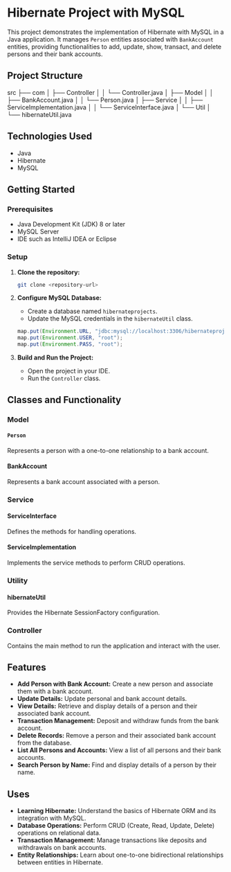 # Hibernate Project with MySQL

This project demonstrates the implementation of Hibernate with MySQL in a Java application. It manages `Person` entities associated with `BankAccount` entities, providing functionalities to add, update, show, transact, and delete persons and their bank accounts.

## Project Structure

src
├── com
│ ├── Controller
│ │ └── Controller.java
│ ├── Model
│ │ ├── BankAccount.java
│ │ └── Person.java
│ ├── Service
│ │ ├── ServiceImplementation.java
│ │ └── ServiceInterface.java
│ └── Util
│ └── hibernateUtil.java


## Technologies Used

- Java
- Hibernate
- MySQL

## Getting Started

### Prerequisites

- Java Development Kit (JDK) 8 or later
- MySQL Server
- IDE such as IntelliJ IDEA or Eclipse

### Setup

1. **Clone the repository:**

    ```sh
    git clone <repository-url>
    ```

2. **Configure MySQL Database:**

    - Create a database named `hibernateprojects`.
    - Update the MySQL credentials in the `hibernateUtil` class.

    ```java
    map.put(Environment.URL, "jdbc:mysql://localhost:3306/hibernateprojects");
    map.put(Environment.USER, "root");
    map.put(Environment.PASS, "root");
    ```

3. **Build and Run the Project:**

    - Open the project in your IDE.
    - Run the `Controller` class.

## Classes and Functionality

### Model

#### `Person`

Represents a person with a one-to-one relationship to a bank account.

#### BankAccount
Represents a bank account associated with a person.

### Service

#### ServiceInterface
Defines the methods for handling operations.

#### ServiceImplementation
Implements the service methods to perform CRUD operations.

### Utility
#### hibernateUtil
Provides the Hibernate SessionFactory configuration.

### Controller
Contains the main method to run the application and interact with the user.

## Features

- **Add Person with Bank Account:** Create a new person and associate them with a bank account.
- **Update Details:** Update personal and bank account details.
- **View Details:** Retrieve and display details of a person and their associated bank account.
- **Transaction Management:** Deposit and withdraw funds from the bank account.
- **Delete Records:** Remove a person and their associated bank account from the database.
- **List All Persons and Accounts:** View a list of all persons and their bank accounts.
- **Search Person by Name:** Find and display details of a person by their name.

## Uses

- **Learning Hibernate:** Understand the basics of Hibernate ORM and its integration with MySQL.
- **Database Operations:** Perform CRUD (Create, Read, Update, Delete) operations on relational data.
- **Transaction Management:** Manage transactions like deposits and withdrawals on bank accounts.
- **Entity Relationships:** Learn about one-to-one bidirectional relationships between entities in Hibernate.

